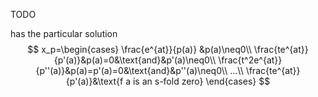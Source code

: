 TODO

has the particular solution
$$
x_p=\begin{cases}
\frac{e^{at}}{p(a)} &p(a)\neq0\\
\frac{te^{at}}{p'(a)}&p(a)=0&\text{and}&p'(a)\neq0\\
\frac{t^2e^{at}}{p''(a)}&p(a)=p'(a)=0&\text{and}&p''(a)\neq0\\
...\\
\frac{te^{at}}{p'(a)}&\text{f a is an s-fold zero}
\end{cases}
$$
